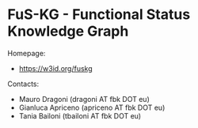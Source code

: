 FuS-KG - Functional Status Knowledge Graph
===

Homepage:
* https://w3id.org/fuskg

Contacts:
* Mauro Dragoni (dragoni AT fbk DOT eu)
* Gianluca Apriceno (apriceno AT fbk DOT eu)
* Tania Bailoni (tbailoni AT fbk DOT eu)

